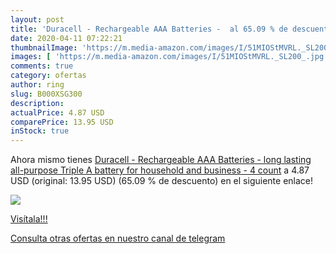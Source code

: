 ```yaml
---
layout: post
title: 'Duracell - Rechargeable AAA Batteries -  al 65.09 % de descuento'
date: 2020-04-11 07:22:21
thumbnailImage: 'https://m.media-amazon.com/images/I/51MIOStMVRL._SL200_.jpg'
images: [ 'https://m.media-amazon.com/images/I/51MIOStMVRL._SL200_.jpg' ]
comments: true
category: ofertas
author: ring
slug: B000XSG300
description:
actualPrice: 4.87 USD
comparePrice: 13.95 USD
inStock: true
---
```


Ahora mismo tienes [Duracell - Rechargeable AAA Batteries - long lasting  all-purpose Triple A battery for household and business - 4 count](https://www.amazon.com/dp/B000XSG300/?tag=redken08-20) a 4.87 USD (original: 13.95 USD) (65.09 %  de descuento) en el siguiente enlace!

[![](https://m.media-amazon.com/images/I/51MIOStMVRL._SL200_.jpg)](https://www.amazon.com/dp/B000XSG300/?tag=redken08-20)

[Visítala!!!](https://www.amazon.com/dp/B000XSG300/?tag=redken08-20)

[Consulta otras ofertas en nuestro canal de telegram](https://t.me/s/ofertas25)
